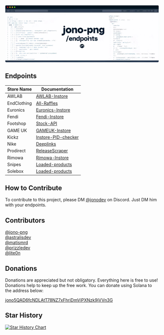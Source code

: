 ![Banner](banner.png)

## Endpoints

| Store Name  | Documentation |
|-------------|---------------|
| AWLAB       | [AWLAB-Instore](AWLAB/AWLAB-Instore.md) |
| EndClothing | [All-Raffles](EndClothing/All-Raffles.md) |
| Euronics    | [Euronics-Instore](Euronics/Euronics-Instore.md) |
| Fendi       | [Fendi-Instore](Fendi/Fendi-Instore.md) |
| Footshop    | [Stock-API](Footshop/Stock-API.md) |
| GAME UK     | [GAMEUK-Instore](GameUK/GAMEUK-Instore.md) |
| Kickz       | [Instore-PID-checker](Kickz/Instore-PID-checker.md) |
| Nike        | [Deeplinks](Nike/Deeplinks.md) |
| Prodirect   | [ReleaseScraper](Prodirect/ReleaseScraper.md) |
| Rimowa      | [Rimowa-Instore](Rimowa/Rimowa-Instore.md) |
| Snipes      | [Loaded-products](Snipes/Loaded-products.md) |
| Solebox     | [Loaded-products](Solebox/Loaded-products.md) |

## How to Contribute

To contribute to this project, please DM [@jonodev](https://discordapp.com/users/696774823661011014/) on Discord. Just DM him with your endpoints. 

## Contributors

[@jono-png](https://github.com/jono-png) <br>
[@astralisdev](https://github.com/astralisdev) <br>
[@matismrd](https://github.com/matismrd) <br>
[@prizzledev](https://github.com/prizzledev) <br>
[@lite0n](https://github.com/lite0n) <br>

## Donations

Donations are appreciated but not obligatory. Everything here is free to use! Donations help to keep up the free work. You can donate using Solana to the address below:

[jono5QAD6fcNDLAtT78NZ7xFhriDmViPXNzk9jVVn3G](solana:jono5QAD6fcNDLAtT78NZ7xFhriDmViPXNzk9jVVn3G)

## Star History

<a href="https://star-history.com/#44ps/endpoints&Date">
 <picture>
   <source media="(prefers-color-scheme: dark)" srcset="https://api.star-history.com/svg?repos=44ps/endpoints&type=Date&theme=dark" />
   <source media="(prefers-color-scheme: light)" srcset="https://api.star-history.com/svg?repos=44ps/endpoints&type=Date" />
   <img alt="Star History Chart" src="https://api.star-history.com/svg?repos=44ps/endpoints&type=Date" />
 </picture>
</a>
